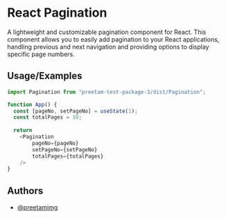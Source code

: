 
# React Pagination

A lightweight and customizable pagination component for React. This component allows you to easily add pagination to your React applications, handling previous and next navigation and providing options to display specific page numbers.


## Usage/Examples

```javascript
import Pagination from "preetam-test-package-3/dist/Pagination";

function App() {
  const [pageNo, setPageNo] = useState(1);
  const totalPages = 10;
  
  return 
    <Pagination
        pageNo={pageNo}
        setPageNo={setPageNo}
        totalPages={totalPages}
    />
}
```


## Authors

- [@preetamimg](https://github.com/preetamimg)

